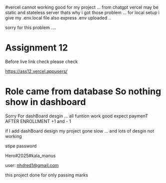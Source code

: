 
#vercel cannot working good for my project ... from chatgpt vercel may be static and stateless server thats why i got those problem ... for local setup i give my .env.local file also express .env  uploaded ..

sorry for this problem ....


# Assignment 12

Before live link check please check

https://ass12.vercel.appusers/

# Role came from database So nothing show in dashboard

Sorry For dashBoard desgin ... all funtion work good expect paymenT AFTER ENROLLMENT +1 and - 1

if I add dashBoard design my project gone slow ... and lots of desgin not working

stipe password

Hero#2025#kala_manus

user: nhdred1@gmail.com

this project done for only passing marks
